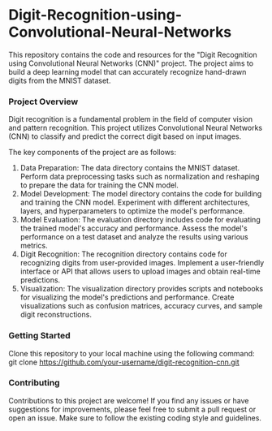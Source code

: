 # Digit-Recognition-using-Convolutional-Neural-Networks
This repository contains the code and resources for the "Digit Recognition using Convolutional Neural Networks (CNN)" project. The project aims to build a deep learning model that can accurately recognize hand-drawn digits from the MNIST dataset.

### Project Overview
Digit recognition is a fundamental problem in the field of computer vision and pattern recognition. This project utilizes Convolutional Neural Networks (CNN) to classify and predict the correct digit based on input images.

The key components of the project are as follows:

1. Data Preparation: The data directory contains the MNIST dataset. Perform data preprocessing tasks such as normalization and reshaping to prepare the data for training the CNN model.
2. Model Development: The model directory contains the code for building and training the CNN model. Experiment with different architectures, layers, and hyperparameters to optimize the model's performance.
3. Model Evaluation: The evaluation directory includes code for evaluating the trained model's accuracy and performance. Assess the model's performance on a test dataset and analyze the results using various metrics.
4. Digit Recognition: The recognition directory contains code for recognizing digits from user-provided images. Implement a user-friendly interface or API that allows users to upload images and obtain real-time predictions.
5. Visualization: The visualization directory provides scripts and notebooks for visualizing the model's predictions and performance. Create visualizations such as confusion matrices, accuracy curves, and sample digit reconstructions.

### Getting Started
Clone this repository to your local machine using the following command:
git clone https://github.com/your-username/digit-recognition-cnn.git

### Contributing
Contributions to this project are welcome! If you find any issues or have suggestions for improvements, please feel free to submit a pull request or open an issue. Make sure to follow the existing coding style and guidelines.

###
